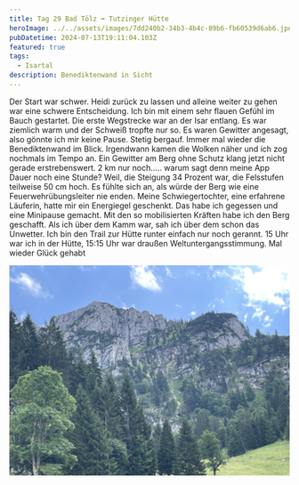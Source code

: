 ```yaml
---
title: Tag 29 Bad Tölz ➡️ Tutzinger Hütte
heroImage: ../../assets/images/7dd240b2-34b3-4b4c-89b6-fb60539d6ab6.jpeg
pubDatetime: 2024-07-13T19:11:04.103Z
featured: true
tags:
  - Isartal
description: Benediktenwand in Sicht
---
```

Der Start war schwer. Heidi zurück zu lassen und alleine weiter zu gehen war eine schwere Entscheidung. Ich bin mit einem sehr flauen Gefühl im Bauch gestartet. Die erste Wegstrecke war an der Isar entlang. Es war ziemlich warm und der Schweiß tropfte nur so. Es waren Gewitter angesagt, also gönnte ich mir keine Pause. Stetig bergauf. Immer mal wieder die Benediktenwand im Blick. Irgendwann kamen die Wolken näher und ich zog nochmals im Tempo an. Ein Gewitter am Berg ohne Schutz klang jetzt nicht gerade erstrebenswert. 2 km nur noch….. warum sagt denn meine App Dauer noch eine Stunde? Weil, die Steigung 34 Prozent war, die Felsstufen teilweise 50 cm hoch. Es fühlte sich an, als würde der Berg wie eine Feuerwehrübungsleiter nie enden. Meine Schwiegertochter, eine erfahrene Läuferin, hatte mir ein Energiegel geschenkt. Das habe ich gegessen und eine Minipause gemacht. Mit den so mobilisierten Kräften habe ich den Berg geschafft. Als ich über dem Kamm war, sah ich über dem schon das Unwetter. Ich bin den Trail zur Hütte runter einfach nur noch gerannt. 15 Uhr war ich in der Hütte, 15:15 Uhr war draußen Weltuntergangsstimmung. Mal wieder Glück gehabt 

![](../../assets/images/43449b58-32e9-494f-abe5-8d53c287dede-5862-0000016945d80293.jpeg)
